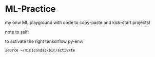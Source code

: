# ML-Practice
 my onw ML playground with code to copy-paste and kick-start projects!

note to self:

to activate the right tensorflow py-env:
```
source ~/miniconda3/bin/activate 
```